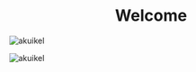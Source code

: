 <h1 align="center">Welcome</h1>

<p align="left"> <img src="https://komarev.com/ghpvc/?username=akuikel&label=Profile%20views&color=0e75b6&style=flat" alt="akuikel" /> </p>

<p><img align="left" src="https://github-readme-stats.vercel.app/api/top-langs?username=akuikel&show_icons=true&locale=en&layout=compact" alt="akuikel" /></p>


